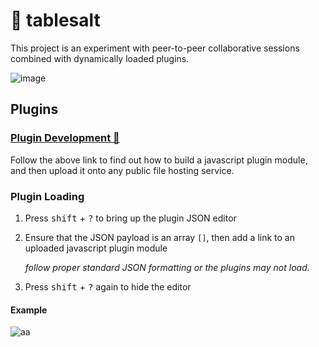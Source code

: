 # 🧂 tablesalt

This project is an experiment with peer-to-peer collaborative sessions combined with dynamically loaded plugins.

![image](https://user-images.githubusercontent.com/48701178/213886127-dd2325f7-0db7-4483-9b62-8671c404f76b.png)

## Plugins

### [Plugin Development 🔌](./plugin-template/README.md)

Follow the above link to find out how to build a javascript plugin module, and then upload it onto any public file hosting service.

### Plugin Loading

1. Press <kbd>shift</kbd> + <kbd>?</kbd> to bring up the plugin JSON editor
2. Ensure that the JSON payload is an array `[]`, then add a link to an uploaded javascript plugin module  

    *follow proper standard JSON formatting or the plugins may not load.*
    
3. Press <kbd>shift</kbd> + <kbd>?</kbd> again to hide the editor

#### Example

![aa](https://user-images.githubusercontent.com/48701178/213885300-17635811-17da-46bb-ab9f-6c1f193a707e.png)
